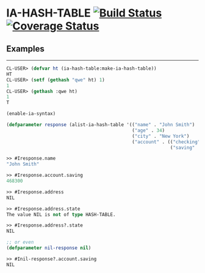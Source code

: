 # IA-HASH-TABLE  [![Build Status](https://travis-ci.org/deadtrickster/ia-hash-table.svg?branch=master)](https://travis-ci.org/deadtrickster/ia-hash-table) [![Coverage Status](https://coveralls.io/repos/deadtrickster/ia-hash-table/badge.svg?branch=master&service=github)](https://coveralls.io/github/deadtrickster/ia-hash-table?branch=master)

## Examples
-------------

```lisp
CL-USER> (defvar ht (ia-hash-table:make-ia-hash-table))
HT
CL-USER> (setf (gethash "qwe" ht) 1)
1
CL-USER> (gethash :qwe ht)
1
T
```

```lisp
(enable-ia-syntax)

(defparameter response (alist-ia-hash-table '(("name" . "John Smith")
                                              ("age" . 34)
                                              ("city" . "New York")
                                              ("account" . (("checking" . 36223)
                                                            ("saving" . 468300))))))

>> #Iresponse.name
"John Smith"

>> #Iresponse.account.saving
468300

>> #Iresponse.address
NIL

>> #Iresponse.address.state
The value NIL is not of type HASH-TABLE.

>> #Iresponse.address?.state
NIL

;; or even
(defparameter nil-response nil)

>> #Inil-response?.account.saving
NIL
```
